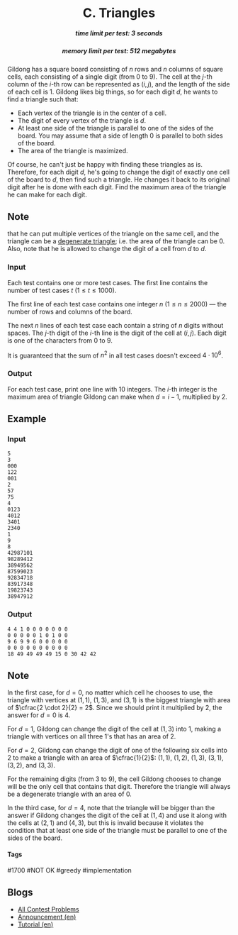 <h1 style='text-align: center;'> C. Triangles</h1>

<h5 style='text-align: center;'>time limit per test: 3 seconds</h5>
<h5 style='text-align: center;'>memory limit per test: 512 megabytes</h5>

Gildong has a square board consisting of $n$ rows and $n$ columns of square cells, each consisting of a single digit (from $0$ to $9$). The cell at the $j$-th column of the $i$-th row can be represented as $(i, j)$, and the length of the side of each cell is $1$. Gildong likes big things, so for each digit $d$, he wants to find a triangle such that:

* Each vertex of the triangle is in the center of a cell.
* The digit of every vertex of the triangle is $d$.
* At least one side of the triangle is parallel to one of the sides of the board. You may assume that a side of length $0$ is parallel to both sides of the board.
* The area of the triangle is maximized.

Of course, he can't just be happy with finding these triangles as is. Therefore, for each digit $d$, he's going to change the digit of exactly one cell of the board to $d$, then find such a triangle. He changes it back to its original digit after he is done with each digit. Find the maximum area of the triangle he can make for each digit.

## Note

 that he can put multiple vertices of the triangle on the same cell, and the triangle can be a [degenerate triangle](https://cutt.ly/NhbjZ2l); i.e. the area of the triangle can be $0$. Also, note that he is allowed to change the digit of a cell from $d$ to $d$.

### Input

Each test contains one or more test cases. The first line contains the number of test cases $t$ ($1 \le t \le 1000$).

The first line of each test case contains one integer $n$ ($1 \le n \le 2000$) — the number of rows and columns of the board.

The next $n$ lines of each test case each contain a string of $n$ digits without spaces. The $j$-th digit of the $i$-th line is the digit of the cell at $(i, j)$. Each digit is one of the characters from $0$ to $9$.

It is guaranteed that the sum of $n^2$ in all test cases doesn't exceed $4 \cdot 10^6$.

### Output

For each test case, print one line with $10$ integers. The $i$-th integer is the maximum area of triangle Gildong can make when $d = i-1$, multiplied by $2$.

## Example

### Input


```text
5
3
000
122
001
2
57
75
4
0123
4012
3401
2340
1
9
8
42987101
98289412
38949562
87599023
92834718
83917348
19823743
38947912
```
### Output


```text
4 4 1 0 0 0 0 0 0 0
0 0 0 0 0 1 0 1 0 0
9 6 9 9 6 0 0 0 0 0
0 0 0 0 0 0 0 0 0 0
18 49 49 49 49 15 0 30 42 42
```
## Note

In the first case, for $d=0$, no matter which cell he chooses to use, the triangle with vertices at $(1, 1)$, $(1, 3)$, and $(3, 1)$ is the biggest triangle with area of $\cfrac{2 \cdot 2}{2} = 2$. Since we should print it multiplied by $2$, the answer for $d=0$ is $4$.

For $d=1$, Gildong can change the digit of the cell at $(1, 3)$ into $1$, making a triangle with vertices on all three $1$'s that has an area of $2$.

For $d=2$, Gildong can change the digit of one of the following six cells into $2$ to make a triangle with an area of $\cfrac{1}{2}$: $(1, 1)$, $(1, 2)$, $(1, 3)$, $(3, 1)$, $(3, 2)$, and $(3, 3)$.

For the remaining digits (from $3$ to $9$), the cell Gildong chooses to change will be the only cell that contains that digit. Therefore the triangle will always be a degenerate triangle with an area of $0$.

In the third case, for $d=4$, note that the triangle will be bigger than the answer if Gildong changes the digit of the cell at $(1, 4)$ and use it along with the cells at $(2, 1)$ and $(4, 3)$, but this is invalid because it violates the condition that at least one side of the triangle must be parallel to one of the sides of the board.



#### Tags 

#1700 #NOT OK #greedy #implementation 

## Blogs
- [All Contest Problems](../Codeforces_Round_688_(Div._2).md)
- [Announcement (en)](../blogs/Announcement_(en).md)
- [Tutorial (en)](../blogs/Tutorial_(en).md)

